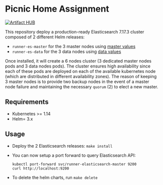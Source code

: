 # Picnic Home Assignment

[![Artifact HUB](https://img.shields.io/endpoint?url=https://artifacthub.io/badge/repository/elastic)](https://artifacthub.io/packages/search?repo=elastic)

This repository deploy a production-ready Elasticsearch 7.17.3 cluster composed of 2 different Helm
releases:

- `runner-es-master` for the 3 master nodes using [master values][]
- `runner-es-data` for the 3 data nodes using [data values][]

Once installed, it will create a 6 nodes cluster (3 dedicated master nodes pods and 3 data nodes pods). The cluster ensures high availability since each of these pods are deployed on each of the available kubernetes node (which are distributed in different availability zones). The reason of keeping 3 master nodes is to provide two backup nodes in the event of a master node failure and maintaining the necessary `quorum` (2) to elect a new master.

## Requirements

* Kubernetes >= 1.14
* Helm= 3.x

## Usage

* Deploy the 2 Elasticsearch releases: `make install`

* You can now setup a port forward to query Elasticsearch API:

  ```
  kubectl port-forward svc/runner-elasticsearch-master 9200
  curl http://localhost:9200
  ```

* To delete the helm charts, run `make delete`

[data values]: https://github.com/ifaizan/home-assignment-picnic/blob/develop/data.yaml
[master values]: https://github.com/ifaizan/home-assignment-picnic/blob/develop/master.yaml